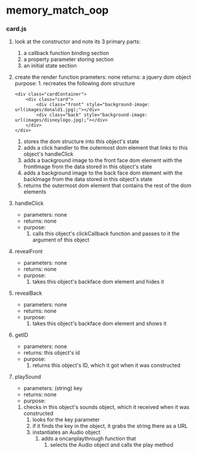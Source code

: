 # memory_match_oop

### card.js

1. look at the constructor and note its 3 primary parts:
    1. a callback function binding section
    1. a property parameter storing section
    1. an initial state section

1. create the render function
    prameters: none
    returns: a jquery dom object
    purpose:
        1. recreates the following dom structure
    ```
    <div class="cardContainer">
        <div class="card">
            <div class="front" style="background-image: url(images/donald1.jpg);"></div>
            <div class="back" style="background-image: url(images/disneylogo.jpg);"></div>
        </div>
    </div>
    ```
    1. stores the dom structure into this object's state
    1. adds a click handler to the outermost dom element that links to this object's handleClick
    1. adds a background image to the front face dom element with the frontImage from the data stored in this object's state
    1. adds a background image to the back face dom element with the backImage from the data stored in this object's state
    1. returns the outermost dom element that contains the rest of the dom elements

1. handleClick
    - parameters: none
    - returns: none
    - purpose: 
        1. calls this object's clickCallback function and passes to it the argument of this object

1. revealFront
    - parameters: none
    - returns: none
    - purpose:
        1. takes this object's backface dom element and hides it
    
1. revealBack
    - parameters: none
    - returns: none
    - purpose:
        1. takes this object's backface dom element and shows it
1. getID
    - parameters: none
    - returns: this object's id
    - purpose:
        1. returns this object's ID, which it got when it was constructed
1. playSound
    - parameters: (string) key
    - returns: none
    - purpose:
    1. checks in this object's sounds object, which it received when it was constructed
        1. looks for the key parameter
        1. if it finds the key in the object, it grabs the string there as a URL
        1. instantiates an Audio object
            1. adds a oncanplaythrough function that
                1. selects the Audio object and calls the play method
